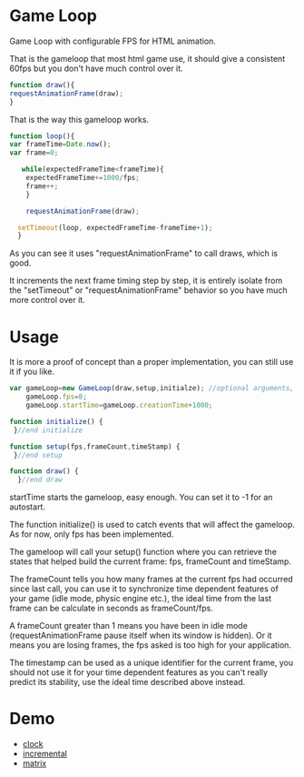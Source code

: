 # Game Loop
Game Loop with configurable FPS for HTML animation.

That is the gameloop that most html game use, it should give a consistent 60fps but you don't have much control over it.
```javascript
function draw(){
requestAnimationFrame(draw);
}
```
That is the way this gameloop works.
```javascript
function loop(){
var frameTime=Date.now();
var frame=0;

   while(expectedFrameTime<frameTime){
    expectedFrameTime+=1000/fps;
    frame++;
    }

    requestAnimationFrame(draw);

  setTimeout(loop, expectedFrameTime-frameTime+1);
  }
```
As you can see it uses "requestAnimationFrame" to call draws, which is good.

It increments the next frame timing step by step, it is entirely isolate from the "setTimeout" or "requestAnimationFrame" behavior so you have much more control over it.


# Usage
It is more a proof of concept than a proper implementation, you can still use it if you like.
```javascript
var gameLoop=new GameLoop(draw,setup,initialze); //optional arguments, functions called by the gameloop
    gameLoop.fps=8;
    gameLoop.startTime=gameLoop.creationTime+1000;

function initialize() {
 }//end initialize   

function setup(fps,frameCount,timeStamp) {
 }//end setup

function draw() {
  }//end draw
```
startTime starts the gameloop, easy enough. You can set it to -1 for an autostart.

The function initialize() is used to catch events that will affect the gameloop. As for now, only fps has been implemented.

The gameloop will call your setup() function where you can retrieve the states that helped build the current frame: fps, frameCount and timeStamp.

The frameCount tells you how many frames at the current fps had occurred since last call, you can use it to synchronize time dependent features of your game (idle mode, physic engine etc.), the ideal time from the last frame can be calculate in seconds as frameCount/fps.

A frameCount greater than 1 means you have been in idle mode (requestAnimationFrame pause itself when its window is hidden).
Or it means you are losing frames, the fps asked is too high for your application.

The timestamp can be used as a unique identifier for the current frame, you should not use it for your time dependent features as you can't really predict its stability, use the ideal time described above instead.

# Demo
* [clock](https://giltheb.github.io/utils/gameloop/example/clock.html)
* [incremental](https://giltheb.github.io/utils/gameloop/example/incremental.html)
* [matrix](https://giltheb.github.io/utils/gameloop/example/matrix.html)
